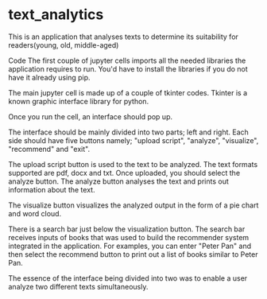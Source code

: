 # text_analytics
This is an application that analyses texts to determine its suitability for readers(young, old, middle-aged)

Code
The first couple of jupyter cells imports all the needed libraries the application requires
to run. You'd have to install the libraries if you do not have it already using pip.

The main jupyter cell is made up of a couple of tkinter codes. Tkinter is a known graphic
interface library for python. 

Once you run the cell, an interface should pop up.

The interface should be mainly divided into two parts; left and right. Each side should have
five buttons namely; "upload script", "analyze", "visualize", "recommend" and "exit".

The upload script button is used to the text to be analyzed. The text formats supported are
pdf, docx and txt. Once uploaded, you should select the analyze button. The analyze button 
analyses the text and prints out information about the text.

The visualize button visualizes the analyzed output in the form of a pie chart and word cloud.

There is a search bar just below the visualization button. The search bar receives inputs
of books that was used to build the recommender system integrated in the application.
For examples, you can enter "Peter Pan" and then select the recommend button to print out a
list of books similar to Peter Pan.

The essence of the interface being divided into two was to enable a user analyze two 
different texts simultaneously. 
